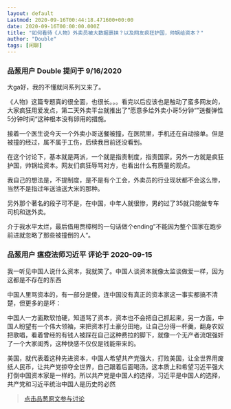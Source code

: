 ```yaml
---
layout: default
Lastmod: 2020-09-16T00:44:18.471600+00:00
date: 2020-09-16T00:00:00.000Z
title: "如何看待《人物》外卖员被大数据裹挟？以及网友疯狂护国，帅锅给资本？"
author: "Double"
tags: [闲聊]
---
```



### 品葱用户 **Double** 提问于 9/16/2020
    
大ga好，我的不懂就问系列又来了。  
  
《人物》这篇专题真的很全面，也很长。。。看完以后应该也是触动了蛮多网友的，大家疯狂用爱发点，第二天外卖平台就推出了”愿意多给外卖小哥5分钟“”送餐弹性5分钟时间“这种根本没有卵用的措施。  
  
接着一个医生说今天一个外卖小哥送餐被撞，在医院里，手机还在自动接单。但是被撞的经过，属不属于工伤，后续我目前还没看到。  
  
在这个讨论下，基本就是两派，一个就是指责制度，指责国家。另外一方就是疯狂护国，帅锅给资本。网友们疯狂辱骂对方，也看出什么有质量的观点。  
  
我自己的想法是，不提制度，是不是有个工会，外卖员的行业现状都不会这么惨，当然不是指过年送油送大米的那种。  
  
另外那个著名的段子可不是，在中国，中年人就很惨，男的过了35就只能做专车司机和送外卖。  
  
介于我水平太烂，最后借用贾樟柯的一句话做个ending”不能因为整个国家在跑步前进就忽略了那些被撞倒的人“。
    
                

### 品葱用户 **瘟疫法师习近平** 评论于 2020-09-15
        
我一听见中国人说什么资本，我就笑了。中国人谈资本就像太监谈做爱一样，因为这都是不存在的东西  
  
中国人里骂资本的，有一部分是傻，连中国没有真正的资本家这一事实都搞不清楚，但更多的是坏：  
  
中国人一方面欺软怕硬，知道骂了资本，资本也不会把自己抓起来，另一方面，中国人盼望有一个伟大领袖，来把资本打土豪分田地，让自己分得一杯羹，翻身农奴把歌唱，看着曾经的有钱人被踩在自己这种费拉的脚下，就像一个无产者流氓强奸了一个大家闺秀，这种快感不仅仅是钱能带来的。  
  
美国，就代表着这种先进资本，中国人希望共产党强大，打败美国，让全世界用废纸人民币，让共产党掠夺全世界，自己跟着后面喝汤。这本质上和希望习近平强大打倒中国资本家是一样的。所以共产党是中国人的选择，习近平是中国人的选择，共产党和习近平统治中国人是历史的必然
        
                





> [点击品葱原文参与讨论](https://pincong.rocks/question/31029)

